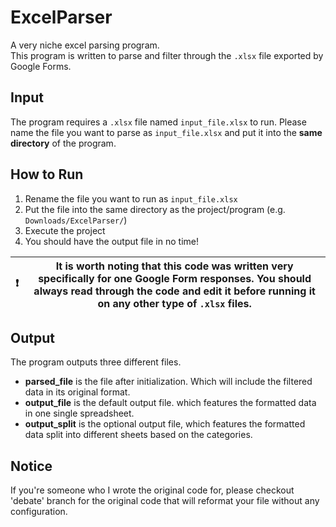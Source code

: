# ExcelParser
A very niche excel parsing program.  
This program is written to parse and filter through the `.xlsx` file exported by Google Forms.

## Input
The program requires a `.xlsx` file named `input_file.xlsx` to run.
Please name the file you want to parse as `input_file.xlsx` and put it into the **same directory** of the program.

## How to Run
1. Rename the file you want to run as `input_file.xlsx`
2. Put the file into the same directory as the project/program (e.g. `Downloads/ExcelParser/`)
3. Execute the project
4. You should have the output file in no time!


| ❗️  | It is worth noting that this code was written very specifically for one Google Form responses. You should always read through the code and edit it before running it on any other type of `.xlsx` files. |
|-----|-------------------------------------------------------------------------------------------------------------------------------------------------------------------------------------|



## Output
The program outputs three different files.  
- **parsed_file** is the file after initialization. Which will include the filtered data in its original format.  
- **output_file** is the default output file. which features the formatted data in one single spreadsheet.  
- **output_split** is the optional output file, which features the formatted data split into different sheets based on the categories. 

## Notice
If you're someone who I wrote the original code for, please checkout 'debate' branch for the original code that will reformat your file without any configuration.
